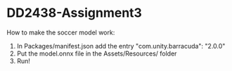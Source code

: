 # DD2438-Assignment3

How to make the soccer model work:
1. In Packages/manifest.json add the entry "com.unity.barracuda": "2.0.0"
2. Put the model.onnx file in the Assets/Resources/ folder
3. Run!
